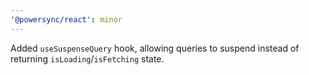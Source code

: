 ```yaml
---
'@powersync/react': minor
---
```


Added `useSuspenseQuery` hook, allowing queries to suspend instead of returning `isLoading`/`isFetching` state.
